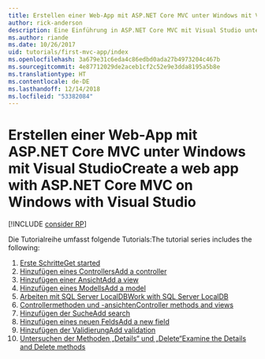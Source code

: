 ```yaml
---
title: Erstellen einer Web-App mit ASP.NET Core MVC unter Windows mit Visual Studio
author: rick-anderson
description: Eine Einführung in ASP.NET Core MVC mit Visual Studio unter Windows finden Sie im Inhaltsverzeichnis.
ms.author: riande
ms.date: 10/26/2017
uid: tutorials/first-mvc-app/index
ms.openlocfilehash: 3a679e31c6eda4c86edbd0ada27b4973204c467b
ms.sourcegitcommit: 4e87712029de2aceb1cf2c52e9e3dda8195a5b8e
ms.translationtype: HT
ms.contentlocale: de-DE
ms.lasthandoff: 12/14/2018
ms.locfileid: "53382084"
---
```

# <a name="create-a-web-app-with-aspnet-core-mvc-on-windows-with-visual-studio"></a><span data-ttu-id="19fc8-103">Erstellen einer Web-App mit ASP.NET Core MVC unter Windows mit Visual Studio</span><span class="sxs-lookup"><span data-stu-id="19fc8-103">Create a web app with ASP.NET Core MVC on Windows with Visual Studio</span></span>

[!INCLUDE [consider RP](~/includes/razor.md)]

<span data-ttu-id="19fc8-104">Die Tutorialreihe umfasst folgende Tutorials:</span><span class="sxs-lookup"><span data-stu-id="19fc8-104">The tutorial series includes the following:</span></span>

1. [<span data-ttu-id="19fc8-105">Erste Schritte</span><span class="sxs-lookup"><span data-stu-id="19fc8-105">Get started</span></span>](start-mvc.md)
1. [<span data-ttu-id="19fc8-106">Hinzufügen eines Controllers</span><span class="sxs-lookup"><span data-stu-id="19fc8-106">Add a controller</span></span>](adding-controller.md)
1. [<span data-ttu-id="19fc8-107">Hinzufügen einer Ansicht</span><span class="sxs-lookup"><span data-stu-id="19fc8-107">Add a view</span></span>](adding-view.md)
1. [<span data-ttu-id="19fc8-108">Hinzufügen eines Modells</span><span class="sxs-lookup"><span data-stu-id="19fc8-108">Add a model</span></span>](adding-model.md)
1. [<span data-ttu-id="19fc8-109">Arbeiten mit SQL Server LocalDB</span><span class="sxs-lookup"><span data-stu-id="19fc8-109">Work with SQL Server LocalDB</span></span>](working-with-sql.md)
1. [<span data-ttu-id="19fc8-110">Controllermethoden und -ansichten</span><span class="sxs-lookup"><span data-stu-id="19fc8-110">Controller methods and views</span></span>](controller-methods-views.md)
1. [<span data-ttu-id="19fc8-111">Hinzufügen der Suche</span><span class="sxs-lookup"><span data-stu-id="19fc8-111">Add search</span></span>](search.md)
1. [<span data-ttu-id="19fc8-112">Hinzufügen eines neuen Felds</span><span class="sxs-lookup"><span data-stu-id="19fc8-112">Add a new field</span></span>](new-field.md)
1. [<span data-ttu-id="19fc8-113">Hinzufügen der Validierung</span><span class="sxs-lookup"><span data-stu-id="19fc8-113">Add validation</span></span>](validation.md)
1. [<span data-ttu-id="19fc8-114">Untersuchen der Methoden „Details“ und „Delete“</span><span class="sxs-lookup"><span data-stu-id="19fc8-114">Examine the Details and Delete methods</span></span>](details.md)
